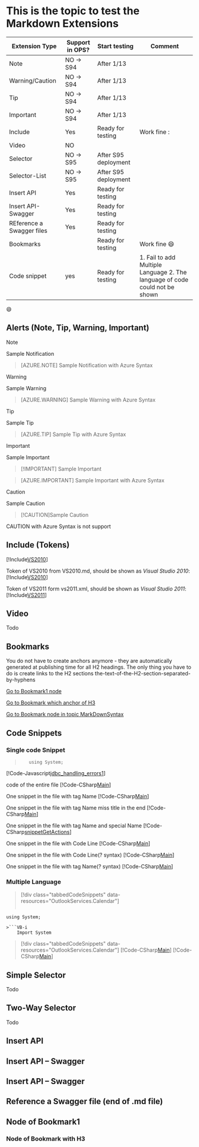 # This is the topic to test the Markdown Extensions

Extension Type | Support in OPS? | Start testing   | Comment
---------------|-----------------|-----------------|--------
Note           |NO -> S94        |After 1/13       |   
Warning/Caution|NO -> S94        |After 1/13       |   
Tip            |NO -> S94        |After 1/13       |   
Important      |NO -> S94        |After 1/13       |   
Include        |Yes              |Ready for testing|Work fine :
Video          |NO               |                 |   
Selector       |NO -> S95        |After S95 deployment|   
Selector-List  |NO -> S95        |After S95 deployment|
Insert API     |Yes              |Ready for testing|  
Insert API-Swagger|Yes              |Ready for testing|  
REference a Swagger files|Yes| Ready for testing|
Bookmarks|  | Ready for testing| Work fine :smile:
Code snippet|yes|Ready for testing|1. Fail to add Multiple Language 2. The language of code could not be shown

:smile:
## Alerts (Note, Tip, Warning, Important)
> [!NOTE] 
> Sample Notification


> [AZURE.NOTE] 
Sample Notification with Azure Syntax


> [!WARNING] 
Sample Warning


> [AZURE.WARNING] 
Sample Warning with Azure Syntax


>[!TIP] 
Sample Tip


>[AZURE.TIP] 
Sample Tip with Azure Syntax


>[!IMPORTANT] 
Sample Important


>[!IMPORTANT] Sample Important

>[AZURE.IMPORTANT] 
Sample Important with Azure Syntax


>[!CAUTION] 
Sample Caution

>[!CAUTION]Sample Caution

CAUTION with  Azure Syntax is not support

## Include (Tokens)
[!Include[VS2010](Data\InsertFile.md)]


Token of VS2010 from VS2010.md, should be shown as *Visual Studio 2010*: [!Include[VS2010](Tokens\VS2010.md)]

Token of VS2011 form vs2011.xml, should be shown as *Visual Studio 2011*: [!Include[VS2011](Tokens\VS2011.XML)]

## Video
Todo
## Bookmarks
You do not have to create anchors anymore - they are automatically generated at publishing time for all H2 headings. The only thing you have to do is create links to the H2 sections
the-text-of-the-H2-section-separated-by-hyphens

[Go to Bookmark1 node](#Node-of-Bookmark1)

[Go to Bookmark which anchor of H3 ](#Node-of-Bookmark-with-H3)

[Go to Bookmark node in topic MarkDownSyntax](MarkDownSyntax.md#BookMark-Node-End2)


## Code Snippets
### Single code Snippet

>```cs-i
>    using System;
>```

[!Code-Javascript[jdbc_handling_errors1](CodeSnippet\jdbc_handling_errors1\VB\jdbc_handling_errors1.vb)]

code of the entire file
[!Code-CSharp[Main](CodeSnippet\TestCode\CSharp\Test.cs)]

One snippet in the file with tag Name
[!Code-CSharp[Main](CodeSnippet\TestCode\CSharp\Test.cs#snippetGetActions "snippetGetActions")]

One snippet in the file with tag Name miss title in the end
[!Code-CSharp[Main](CodeSnippet\TestCode\CSharp\Test.cs#snippetGetActions)]

One snippet in the file with tag Name and special Name
[!Code-CSharp[snippetGetActions](CodeSnippet\TestCode\CSharp\Test.cs#snippetGetActions)]

One snippet in the file with Code Line
[!Code-CSharp[Main](CodeSnippet\TestCode\CSharp\Test.cs#L82-L92 "snippetGetActions")]

One snippet in the file with Code Line(? syntax)
[!Code-CSharp[Main](CodeSnippet\TestCode\CSharp\Test.cs?start=82&end=92)]

One snippet in the file with tag Name(? syntax)
[!Code-CSharp[Main](CodeSnippet\TestCode\CSharp\Test.cs?name=snippetGetActions "snippetGetActions")]

### Multiple Language
> [!div class="tabbedCodeSnippets" data-resources="OutlookServices.Calendar"]
>```cs-i
    using System;
```
>```VB-i
    Import System
```

> [!div class="tabbedCodeSnippets" data-resources="OutlookServices.Calendar"]
[!Code-CSharp[Main](CodeSnippet\TestCode\CSharp\Test.cs?name=snippetGetActions "snippetGetActions")]
[!Code-CSharp[Main](CodeSnippet\TestCode\CSharp\Test.cs?name=snippetGetActions "snippetGetActions")]

## Simple Selector
Todo
## Two-Way Selector
Todo
## Insert API


## Insert API – Swagger


## Insert API – Swagger


## Reference a Swagger file (end of .md file)


## Node of Bookmark1 
### Node of Bookmark with H3
